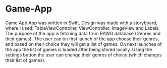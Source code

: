 # Game-App
Game App  App was written in Swift. Design was made with a storyboard, where I used: TableViewController, ViewController, ImageView and Labels. The purpose of the app is fetching data from RAWG database (Genres and their games). The user can on first launch of the app choose their genres, and based on their choice they will get a list of games. On next launches of the app the list of games is loaded after being stored locally.  Using the settings button the user can change their genres of choice (which changes their list of games).
